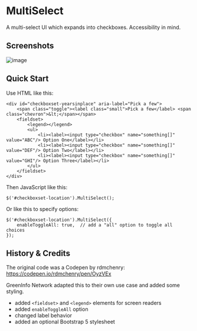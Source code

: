 # MultiSelect

A multi-select UI which expands into checkboxes. Accessibility in mind.

## Screenshots

![image](https://user-images.githubusercontent.com/3117633/163845925-7ddbff56-3f19-4c0b-a544-86add9315790.png)



## Quick Start

Use HTML like this:

```
<div id="checkboxset-yearsinplace" aria-label="Pick a few">
    <span class="toggle"><label class="small">Pick a few</label> <span class="chevron">&lt;</span></span>
    <fieldset>
        <legend></legend>
        <ul>
            <li><label><input type="checkbox" name="something[]" value="ABC"/> Option One</label></li>
            <li><label><input type="checkbox" name="something[]" value="DEF"/> Option Two</label></li>
            <li><label><input type="checkbox" name="something[]" value="GHI"/> Option Three</label></li>
        </ul>
    </fieldset>
</div>
```

Then JavaScript like this:
```
$('#checkboxset-location').MultiSelect();
```

Or like this to specify options:
```
$('#checkboxset-location').MultiSelect({
    enableToggleAll: true,  // add a "all" option to toggle all choices    
});
```

## History & Credits

The original code was a Codepen by rdmchenry: https://codepen.io/rdmchenry/pen/OyzVEx

GreenInfo Network adapted this to their own use case and added some styling.
- added `<fieldset>` and `<legend>` elements for screen readers
- added `enableToggleAll` option
- changed label behavior
- added an optional Bootstrap 5 stylesheet
